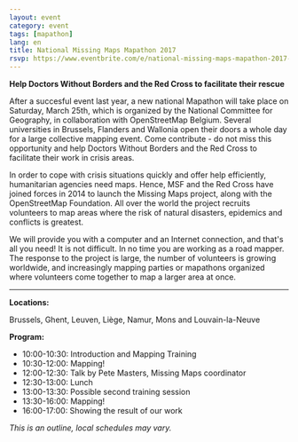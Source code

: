 ```yaml
---
layout: event
category: event
tags: [mapathon]
lang: en
title: National Missing Maps Mapathon 2017
rsvp: https://www.eventbrite.com/e/national-missing-maps-mapathon-2017-tickets-32215979863/
---
```


**Help Doctors Without Borders and the Red Cross to facilitate their rescue**

After a succesful event last year, a new national Mapathon will take place on Saturday, March 25th, which is organized by the National Committee for Geography, in collaboration with OpenStreetMap Belgium. Several universities in Brussels, Flanders and Wallonia open their doors a whole day for a large collective mapping event. Come contribute - do not miss this opportunity and help Doctors Without Borders and the Red Cross to facilitate their work in crisis areas.

In order to cope with crisis situations quickly and offer help efficiently, humanitarian agencies need maps. Hence, MSF and the Red Cross have joined forces in 2014 to launch the Missing Maps project, along with the OpenStreetMap Foundation. All over the world the project recruits volunteers to map areas where the risk of natural disasters, epidemics and conflicts is greatest.

We will provide you with a computer and an Internet connection, and that's all you need! It is not difficult. In no time you are working as a road mapper. The response to the project is large, the number of volunteers is growing worldwide, and increasingly mapping parties or mapathons organized where volunteers come together to map a larger area at once.

---

**Locations:**

Brussels, Ghent, Leuven, Liège, Namur, Mons and Louvain-la-Neuve

**Program:**

- 10:00-10:30: Introduction and Mapping Training
- 10:30-12:00: Mapping!
- 12:00-12:30: Talk by Pete Masters, Missing Maps coordinator
- 12:30-13:00: Lunch
- 13:00-13:30: Possible second training session
- 13:30-16:00: Mapping!
- 16:00-17:00: Showing the result of our work

*This is an outline, local schedules may vary.*

